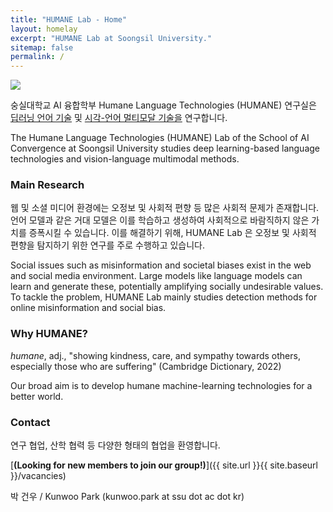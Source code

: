 ```yaml
---
title: "HUMANE Lab - Home"
layout: homelay
excerpt: "HUMANE Lab at Soongsil University."
sitemap: false
permalink: /
---
```


<img src="{{ site.url }}{{ site.baseurl }}/images/teampic/202212_송년회.jpg" style="max-width:100%; height:auto;"/>

숭실대학교 AI 융합학부 Humane Language Technologies (HUMANE) 연구실은 <u>딥러닝 언어 기술</u> 및 <u>시각-언어 멀티모달 기술을</u> 연구합니다.

The Humane Language Technologies (HUMANE) Lab of the School of AI Convergence at Soongsil University studies deep learning-based language technologies and vision-language multimodal methods.

### Main Research

웹 및 소셜 미디어 환경에는 오정보 및 사회적 편향 등 많은 사회적 문제가 존재합니다. 
언어 모델과 같은 거대 모델은 이를 학습하고 생성하여 사회적으로 바람직하지 않은 가치를 증폭시킬 수 있습니다.
이를 해결하기 위해, HUMANE Lab 은 오정보 및 사회적 편향을 탐지하기 위한 연구를 주로 수행하고 있습니다. 

Social issues such as misinformation and societal biases exist in the web and social media environment. 
Large models like language models can learn and generate these, potentially amplifying socially undesirable values. 
To tackle the problem, HUMANE Lab mainly studies detection methods for online misinformation and social bias. 

### Why HUMANE?

*humane*, adj., "showing kindness, care, and sympathy towards others, especially those who are suffering" (Cambridge Dictionary, 2022)

Our broad aim is to develop humane machine-learning technologies for a better world.


### Contact

연구 협업, 산학 협력 등 다양한 형태의 협업을 환영합니다.

[**(Looking for new members to join our group!)**]({{ site.url }}{{ site.baseurl }}/vacancies)

박 건우 / Kunwoo Park (kunwoo.park at ssu dot ac dot kr)

 
